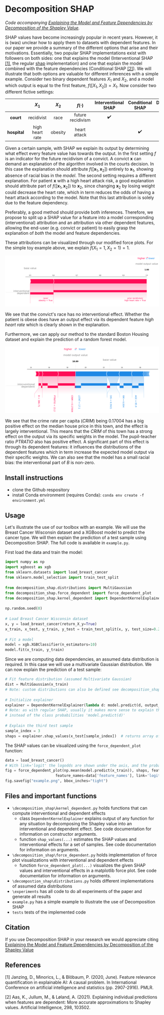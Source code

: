 # Decomposition SHAP

_Code accompanying [Explaining the Model and Feature Dependencies by Decomposition of the Shapley Value](placeholder)._

SHAP values have become increasingly popular in recent years. However, it is (was) unclear how to apply them to datasets
with dependent features. In our paper we provide a summary of the different options that arise and their
motivations. Essentially, two popular SHAP implementations exist with followers on both sides: one that explains the
model (Interventional SHAP [[1]](#1), the regular [shap](https://github.com/shap/shap) implementation) and one that
explain the model combined with the feature dependencies (Conditional SHAP [[2]](#2)). We will illustrate that both
options are
valuable for different inferences with a simple example. Consider two binary dependent features $X_1$ and $X_2$, and
a model which output is equal to the first feature, $f([X_1,X_2]) = X_1$. Now consider two different fictive settings:

|              |      $X_1$      |  $X_2$  |    $f(\cdot)$     | Interventional SHAP |  Conditional SHAP  | Decomposition SHAP | 
|:------------:|:---------------:|:-------:|:-----------------:|:-------------------:|:------------------:|:------------------:|
|  **court**   |   recidivist    |  race   | future recidivism | :heavy_check_mark:  |                    | :heavy_check_mark: |
| **hospital** | high heart rate | obesity |   heart attack    |                     | :heavy_check_mark: | :heavy_check_mark: |

Given a certain sample, with SHAP we explain its output by determining what effect every feature value has towards
the output. In the first setting $f$ is an indicator for the future recidivism of a convict. A convict $\boldsymbol{x}$
can
demand an explanation of the algorithm involved in the courts decision. In this
case the explanation should attribute $f([\boldsymbol{x}_1,\boldsymbol{x}_2])$ entirely to $\boldsymbol{x}_1$,
showing absence of racial bias in the _model_. The second setting requires a different explanation. For patient
$\boldsymbol{x}$ with a high heart attack risk, a good explanation should attribute part of
$f([\boldsymbol{x}_1,\boldsymbol{x}_2])$ to $\boldsymbol{x}_2$, since changing $\boldsymbol{x}_2$ by losing weight
could decrease the heart rate, which in term reduces the odds of having a heart attack according to the model. Note
that this last attribution is solely due to the feature dependency.

Preferably, a good method should provide both inferences. Therefore, we propose to split up a SHAP value for a feature
into a model corresponding (interventional)
attribution and an attribution via other dependent features, allowing the end-user (e.g. convict or patient) to easily
grasp the explanation of _both_ the model and feature dependencies.

These attributions can be visualized through our
modified force plots. For the simple toy example above, we explain $f(X_1=1,X_2=1) =1$.

![alt text](docs/figures/sim.png)

We see that the convict's race has no interventional effect. Whether the patient is obese does have an output effect via
its dependent feature _high heart rate_ which is clearly shown in the explanation.

Furthermore, we can apply our method to the standard Boston Housing dataset and explain the prediction of a random
forest
model.

![alt text](docs/figures/boston16.png)

We see that the crime rate per capita ($\mathit{CRIM}$) being 0.17004 has a big positive effect on the median house
price in this town, and the effect is largely interventional. This means that the $\mathit{CRIM}$ of this town has a
strong effect on
the output via its specific weights in the model. The pupil-teacher ratio $\mathit{PTRATIO}$ also has positive effect. A
significant part of this effect is through its dependent features: it influences the distributions of the dependent
features which in term increase the expected model output via their specific weights. We can also see that the model has
a small racial bias: the interventional part of $B$ is non-zero.

## Install instructions

- clone the Github respository
- install Conda environment (requires Conda): `conda env create -f environment.yml`

## Usage

Let's illustrate the use of our toolbox with an example. We will use the Breast Cancer Wisconsin dataset
and a XGBoost model to predict the cancer type. We will then explain the prediction of a test sample using
Decomposition SHAP. The full code is available in `example.py`.

First load the data and train the model:

```python
import numpy as np
import xgboost as xgb
from sklearn.datasets import load_breast_cancer
from sklearn.model_selection import train_test_split

from decomposition_shap.distributions import MultiGaussian
from decomposition_shap.force_dependent import force_dependent_plot
from decomposition_shap.kernel_dependent import DependentKernelExplainer

np.random.seed(0)

# Load Breast Cancer Wisconsin dataset
x, y = load_breast_cancer(return_X_y=True)
x_train, x_test, y_train, y_test = train_test_split(x, y, test_size=0.2)
    
# Fit a model
model = xgb.XGBClassifier(n_estimators=10)
model.fit(x_train, y_train)
```

Since we are computing data dependencies, an assumed data distribution is required. In this case we will use a
multivariate Gaussian distribution. We can now explain the prediction of a test sample:

```python
# Fit feature distribution (assumed Multivariate Gaussian)
dist = MultiGaussian(x_train)
# Note: custom distributions can also be defined see decomposition_shap/distribution.py

# Initialize explainer
explainer = DependentKernelExplainer(lambda d: model.predict(d, output_margin=True), x_train, dist.sample)
# Note: as with regular SHAP, usually it makes more sense to explain the logodds 'model.predict(d, output_margin=True)'
# instead of the class probabilities 'model.predict(d)'

# Explain the third test sample
sample_index = 3
shaps = explainer.shap_values(x_test[sample_index])  # returns array of conditional SHAP values + interventional effects
```

The SHAP values can be visualized using the `force_dependent_plot` function:

```python
data = load_breast_cancer()
# With link='logit' the logodds are shown under the axis, and the probability is shown above the axis
fig = force_dependent_plot(np.mean(model.predict(x_train)), shaps, features=x_test[sample_index],
                       feature_names=data['feature_names'], link='logit', text_rotation=-90)  # returns plt.gcf()
fig.savefig("example.png", bbox_inches="tight")
```


## Files and important functions

- `\decomposition_shap\kernel_dependent.py` holds functions that can compute interventional and dependent effects
    - class `DependentKernelExplainer` explains output of any function for any situation by decomposing the Shapley
      value into an interventional and dependent effect. See code documentation for information on constructor
      arguments.
    - function `shap_values(...)` estimates the SHAP values and interventional effects for a set of samples. See code
      documentation for information on arguments.
- `\decomposition_shap\force_dependent.py` holds implementation of force plot visualizations with interventional and dependent effects
    - function `force_dependent_plot(...)` visualizes the given SHAP values and interventional effects in a matplotlib
      force plot. See code documentation for information on arguments.
- `\decompostion_shap\distributions.py` holds different implementations of assumed data distributions
- `\experiments` has all code to do all experiments of the paper and generate all results
- `example.py` has a simple example to illustrate the use of Decomposition SHAP
- `tests` tests of the implemented code

## Citation

If you use Decomposition SHAP in your research we would appreciate
citing [Explaining the Model and Feature Dependencies by Decomposition of the Shapley Value](placeholder)

## References
<a id="1">[1]</a> 
Janzing, D., Minorics, L., & Blöbaum, P. (2020, June). Feature relevance quantification in explainable AI: A causal
problem. In International Conference on artificial intelligence and statistics (pp. 2907-2916). PMLR.

<a id="2">[2]</a> 
Aas, K., Jullum, M., & Løland, A. (2021). Explaining individual predictions when features are dependent: More
accurate approximations to Shapley values. Artificial Intelligence, 298, 103502.
